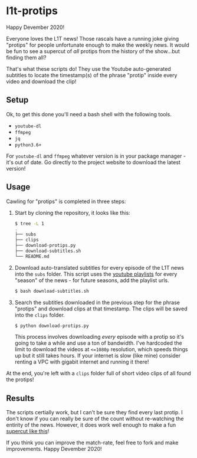 # l1t-protips

Happy Devember 2020!

Everyone loves the L1T news! Those rascals have a running joke giving "protips" for people unfortunate enough to make the weekly news. It would be fun to see a supercut of *all* protips from the history of the show...but finding them all?

That's what these scripts do! They use the Youtube auto-generated subtitles to locate the timestamp(s) of the phrase "protip" inside every video and download the clip!

## Setup

Ok, to get this done you'll need a bash shell with the following tools.

* `youtube-dl`
* `ffmpeg`
* `jq`
* `python3.6+`

For `youtube-dl` and `ffmpeg` whatever version is in your package manager - it's out of date. Go directly to the project website to download the latest version!

## Usage

Cawling for "protips" is completed in three steps:

1. Start by cloning the repository, it looks like this:

    ```bash
    $ tree -L 1
    .
    ├── subs
    ├── clips
    ├── download-protips.py
    ├── download-subtitles.sh
    └── README.md
    ```

2. Download auto-translated subtitles for every episode of the L1T news into the `subs` folder. This script uses the [youtube playlists](https://www.youtube.com/c/Level1Techs/playlists?view=50&sort=dd&shelf_id=2) for every "season" of the news - for future seasons, add the playlist urls.

    ```bash
    $ bash download-subtitles.sh
    ```

3. Search the subtitles downloaded in the previous step for the phrase "protips" and download clips at that timestamp. The clips will be saved into the `clips` folder.

    ```bash
    $ python download-protips.py
    ```
    This process involves downloading *every* episode with a protip so it's going to take a while and use a ton of bandwidth. I've hardcoded the limit to download the videos at `<=1080p` resolution, which speeds things up but it still takes hours. If your internet is slow (like mine) consider renting a VPC with gigabit internet and running it there!

At the end, you're left with a `clips` folder full of short video clips of all found the protips!

## Results

The scripts certially work, but I can't be sure they find every last protip. I don't know if you can really be sure of the count without re-watching the entirity of the news. However, it does work well enough to make a fun [supercut like this]()!

If you think you can improve the match-rate, feel free to fork and make improvements. Happy Devember 2020!
